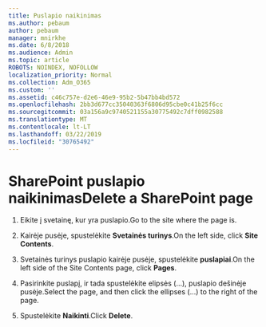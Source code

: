 ```yaml
---
title: Puslapio naikinimas
ms.author: pebaum
author: pebaum
manager: mnirkhe
ms.date: 6/8/2018
ms.audience: Admin
ms.topic: article
ROBOTS: NOINDEX, NOFOLLOW
localization_priority: Normal
ms.collection: Adm_O365
ms.custom: ''
ms.assetid: c46c757e-d2e6-46e9-95b2-5b47bb4bd572
ms.openlocfilehash: 2bb3d677cc35040363f6806d95cbe0c41b25f6cc
ms.sourcegitcommit: 03a156a9c9740521155a30775492c7dff0982588
ms.translationtype: MT
ms.contentlocale: lt-LT
ms.lasthandoff: 03/22/2019
ms.locfileid: "30765492"
---
```

# <a name="delete-a-sharepoint-page"></a><span data-ttu-id="93617-102">SharePoint puslapio naikinimas</span><span class="sxs-lookup"><span data-stu-id="93617-102">Delete a SharePoint page</span></span>

1. <span data-ttu-id="93617-103">Eikite į svetainę, kur yra puslapio.</span><span class="sxs-lookup"><span data-stu-id="93617-103">Go to the site where the page is.</span></span>
    
2. <span data-ttu-id="93617-104">Kairėje pusėje, spustelėkite **Svetainės turinys**.</span><span class="sxs-lookup"><span data-stu-id="93617-104">On the left side, click **Site Contents**.</span></span>
    
3. <span data-ttu-id="93617-105">Svetainės turinys puslapio kairėje pusėje, spustelėkite **puslapiai**.</span><span class="sxs-lookup"><span data-stu-id="93617-105">On the left side of the Site Contents page, click **Pages**.</span></span>
    
4. <span data-ttu-id="93617-106">Pasirinkite puslapį, ir tada spustelėkite elipsės (...), puslapio dešinėje pusėje.</span><span class="sxs-lookup"><span data-stu-id="93617-106">Select the page, and then click the ellipses (...) to the right of the page.</span></span>
    
5. <span data-ttu-id="93617-107">Spustelėkite **Naikinti**.</span><span class="sxs-lookup"><span data-stu-id="93617-107">Click **Delete**.</span></span>
    

